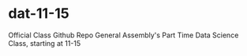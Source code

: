 # dat-11-15
Official Class Github Repo General Assembly's Part Time Data Science Class, starting at 11-15
